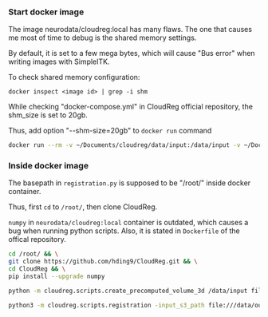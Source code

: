### Start docker image
The image neurodata/cloudreg:local has many flaws. The one that causes me most of time to debug is the shared memory settings.

By default, it is set to a few mega bytes, which will cause "Bus error" when writing images with SimpleITK.

To check shared memory configuration:

```
docker inspect <image id> | grep -i shm
```


While checking "docker-compose.yml" in CloudReg official repository, the shm_size is set to 20gb.

Thus, add option "--shm-size=20gb" to `docker run` command

```bash
docker run --rm -v ~/Documents/cloudreg/data/input:/data/input -v ~/Documents/cloudreg/data/output:/data/output --shm-size=20gb -ti neurodata/cloudreg:local
```

### Inside docker image
The basepath in `registration.py` is supposed to be "/root/" inside docker container.

Thus, first `cd` to `/root/`, then clone CloudReg.

`numpy` in `neurodata/cloudreg:local` container is outdated, which causes a bug when running python scripts. Also, it is stated in `Dockerfile` of the offical repository.


```bash
cd /root/ && \
git clone https://github.com/hding9/CloudReg.git && \
cd CloudReg && \
pip install --upgrade numpy
```

```bash
python -m cloudreg.scripts.create_precomputed_volume_3d /data/input file:///data/output
```

```bash
python3 -m cloudreg.scripts.registration -input_s3_path file:///data/output  --output_s3_path file:///data/output  -log_s3_path file:///data/output -orientation SLA
```
